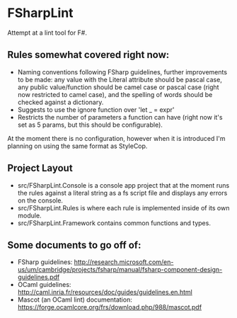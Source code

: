 # FSharpLint

Attempt at a lint tool for F#.

## Rules somewhat covered right now:

* Naming conventions following FSharp guidelines, further improvements to be made: any value with the Literal attribute should be pascal case, any public value/function should be camel case or pascal case (right now restricted to camel case), and the spelling of words should be checked against a dictionary.
* Suggests to use the ignore function over 'let _ = expr'
* Restricts the number of parameters a function can have (right now it's set as 5 params, but this should be configurable).

At the moment there is no configuration, however when it is introduced I'm planning on using the same format as StyleCop.

## Project Layout

* src/FSharpLint.Console is a console app project that at the moment runs the rules against a literal string as a fs script file and displays any errors on the console.
* src/FSharpLint.Rules is where each rule is implemented inside of its own module.
* src/FSharpLint.Framework contains common functions and types.

## Some documents to go off of:

* FSharp guidelines: http://research.microsoft.com/en-us/um/cambridge/projects/fsharp/manual/fsharp-component-design-guidelines.pdf
* OCaml guidelines: http://caml.inria.fr/resources/doc/guides/guidelines.en.html
* Mascot (an OCaml lint) documentation: https://forge.ocamlcore.org/frs/download.php/988/mascot.pdf